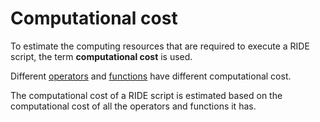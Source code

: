 # Computational cost
To estimate the computing resources that are required to execute a RIDE script, the term **computational cost** is used.

Different [operators](/ride/operators.md) and [functions](/ride/built-in-functions.md) have different computational cost.

The computational cost of a RIDE script is estimated based on the computational cost of all the operators and functions it has.